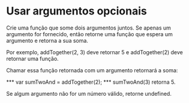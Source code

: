 # Usar argumentos opcionais

Crie uma função que some dois argumentos juntos. Se apenas um argumento for fornecido, então retorne uma função que espera um argumento e retorna a sua soma.

Por exemplo, addTogether(2, 3) deve retornar 5 e addTogether(2) deve retornar uma função.

Chamar essa função retornada com um argumento retornará a soma:

*** var sumTwoAnd = addTogether(2);
*** sumTwoAnd(3) retorna 5.

Se algum argumento não for um número válido, retorne undefined.
